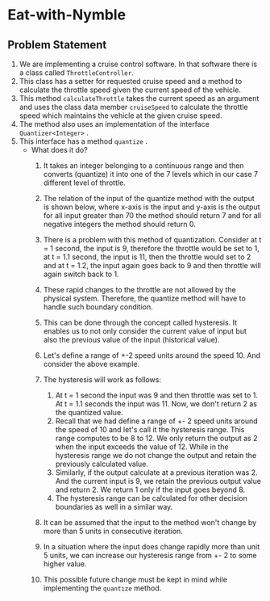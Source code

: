 # Eat-with-Nymble

## Problem Statement

1. We are implementing a cruise control software. In that software there is a class called `ThrottleController`. 
2. This class has a setter for requested cruise speed and a method to calculate the throttle speed given the current speed of the vehicle. 
3. This method `calculateThrottle` takes the current speed as an argument and uses the class data member `cruiseSpeed` to calculate the throttle speed which maintains the vehicle at the given cruise speed. 
4. The method also uses an implementation of the interface `Quantizer<Integer>` . 
5. This interface has a method `quantize` .
    - What does it do?
        1. It takes an integer belonging to a continuous range and then converts (quantize) it into one of the 7 levels which in our case 7 different level of throttle.
        2. The relation of the input of the quantize method with the output is shown below, where x-axis is the input and y-axis is the output for all input greater than 70 the method should return 7 and for all negative integers the method should return 0.
        
        
        1. There is a problem with this method of quantization. Consider at t = 1 second, the input is 9, therefore the throttle would be set to 1, at t = 1.1 second, the input is 11, then the throttle would set to 2 and at t = 1.2, the input again goes back to 9 and then throttle will again switch back to 1.
        2. These rapid changes to the throttle are not allowed by the physical system. Therefore, the quantize method will have to handle such boundary condition. 
        3. This can be done through the concept called hysteresis. It enables us to not only consider the current value of input but also the previous value of the input (historical value).
        4. Let's define a range of +-2 speed units around the speed 10. And consider the above example.
        5.  The hysteresis will work as follows:
            1. At t = 1 second the input was 9 and then throttle was set to 1. At t = 1.1 seconds the input was 11. Now, we don't return 2 as the quantized value.
            2. Recall that we had define a range of +- 2 speed units around the speed of 10 and let's call it the hysteresis range. This range computes to be 8 to 12. We only return the output as 2 when the input exceeds the value of 12. While in the hysteresis range we do not change the output and retain the previously calculated value.
            3. Similarly, if the output calculate at a previous iteration was 2. And the current input is 9, we retain the previous output value and return  2. We return 1 only if the input goes beyond 8.
            4. The hysteresis range can be calculated for other decision boundaries as well in a similar way.
        6. It can be assumed that the input to the method won't change by more than 5 units in consecutive iteration. 
        7. In a situation where the input does change rapidly more than unit 5 units, we can increase our hysteresis range from +- 2 to some higher value.
        8. This possible future change must be kept in mind while implementing the `quantize` method.
